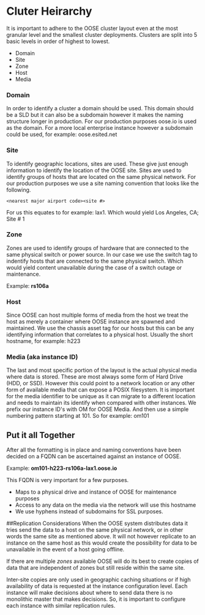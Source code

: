 # Cluter Heirarchy

It is important to adhere to the OOSE cluster layout even at the most granular level and the smallest cluster deployments.
Clusters are split into 5 basic levels in order of highest to lowest.

* Domain
* Site
* Zone
* Host
* Media

### Domain
In order to identify a cluster a domain should be used. This domain should be a SLD but it can also be a subdomain however it makes the naming structure longer in production.
For our production purposes oose.io is used as the domain. For a more local enterprise instance however a subdomain could be used, for example: oose.esited.net

### Site
To identify geographic locations, sites are used. These give just enough information to identify the location of the OOSE site. Sites are used to identify groups of hosts that are located on the same physical network.
For our production purposes we use a site naming convention that looks like the following.

`<nearest major airport code><site #>`

For us this equates to for example: lax1. Which would yield Los Angeles, CA; Site # 1

### Zone

Zones are used to identify groups of hardware that are connected to the same physical switch or power source.
In our case we use the switch tag to indentify hosts that are connected to the same physical switch. Which would yield content unavailable during the case of a switch outage or maintenance.

Example: **rs106a**

### Host
Since OOSE can host multiple forms of media from the host we treat the host as merely a container where OOSE instance are spawned and maintained.
We use the chassis asset tag for our hosts but this can be any identifying information that correlates to a physical host. Usually the short hostname, for example: h223

### Media (aka instance ID)
The last and most specific portion of the layout is the actual physical media where data is stored. These are most always some form of Hard Drive (HDD, or SSD). However this could point to a network location or any other form of available media that can expose a POSIX filesystem.
It is important for the media identifier to be unique as it can migrate to a different location and needs to maintain its identify when compared with other instances.
We prefix our instance ID's with OM for OOSE Media. And then use a simple numbering pattern starting at 101. So for example: om101

## Put it all Together
After all the formatting is in place and naming conventions have been decided on a FQDN can be ascertained against an instance of OOSE.

Example: **om101-h223-rs106a-lax1.oose.io**

This FQDN is very important for a few purposes.

* Maps to a physical drive and instance of OOSE for maintenance purposes
* Access to any data on the media via the network will use this hostname
* We use hyphens instead of subdomains for SSL purposes.

##Replication Considerations
When the OOSE system distributes data it tries send the data to a host on the same physical network, or in other words the same site as mentioned above. It will not however replicate to an instance on the same host as this would create the possibility for data to be unavailable in the event of a host going offline.

If there are multiple *zones* available OOSE will do its best to create copies of data that are independent of zones but still reside within the same site.

Inter-site copies are only used in geographic caching situations or if high availability of data is requested at the instance configuration level. Each instance will make decisions about where to send data there is no monolithic master that makes decisions. So, it is important to configure each instance with similar replication rules.
